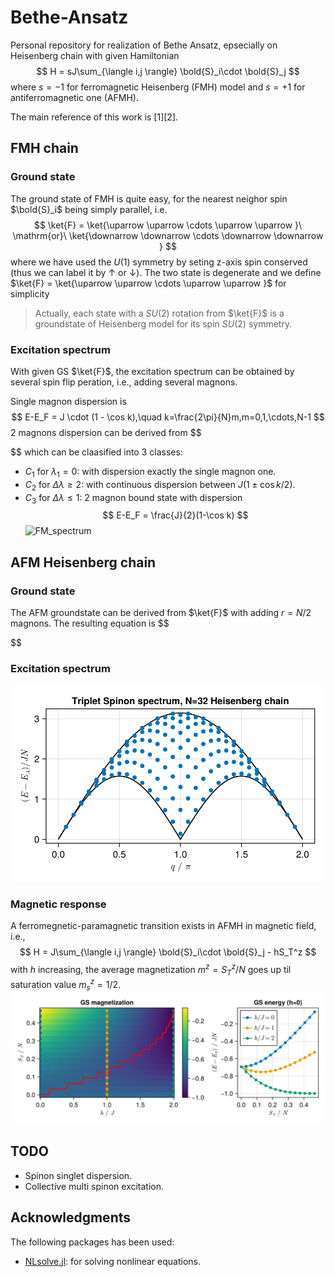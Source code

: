 # Bethe-Ansatz
Personal repository for realization of Bethe Ansatz, epsecially on Heisenberg chain with given Hamiltonian
$$
H = sJ\sum_{\langle i,j \rangle} \bold{S}_i\cdot \bold{S}_j
$$
where $s = -1$ for ferromagnetic Heisenberg (FMH) model and $s=+1$ for antiferromagnetic one (AFMH).

The main reference of this work is [1][2].
## FMH chain
### Ground state
The ground state of FMH is quite easy, for the nearest neighor spin $\bold{S}_i$ being simply parallel, i.e.
$$
\ket{F} = \ket{\uparrow \uparrow \cdots \uparrow \uparrow }\ \mathrm{or}\ \ket{\downarrow \downarrow \cdots \downarrow \downarrow }
$$
where we have used the $U(1)$ symmetry by seting z-axis spin conserved (thus we can label it by $\uparrow$ or $\downarrow$). The two state is degenerate and we define $\ket{F} = \ket{\uparrow \uparrow \cdots \uparrow \uparrow }$ for simplicity

>Actually, each state with a $SU(2)$ rotation from $\ket{F}$ is a groundstate of Heisenberg model for its spin $SU(2)$ symmetry.
### Excitation spectrum
With given GS $\ket{F}$, the excitation spectrum can be obtained by several spin flip peration, i.e., adding several magnons.

Single magnon dispersion is 
$$
E-E_F = J \cdot (1 - \cos k),\quad k=\frac{2\pi}{N}m,m=0,1,\cdots,N-1
$$
2 magnons dispersion can be derived from
$$

$$
which can be claasified into 3 classes: 
- $C_1$ for $\lambda_1=0$: with dispersion exactly the single magnon one.
- $C_2$ for $\Delta \lambda \geq 2$: with continuous dispersion between $J(1\pm \cos k/2)$.
- $C_3$ for $\Delta \lambda \leq 1$: 2 magnon bound state with dispersion 
$$
E-E_F = \frac{J}{2}(1-\cos k)
$$
![FM_spectrum](Heisenberg/figures/FM_spectrum_N=32.png "FM spectrum")

## AFM Heisenberg chain
### Ground state
The AFM groundstate can be derived from $\ket{F}$ with adding $r = N/2$ magnons. The resulting equation is 
$$

$$
### Excitation spectrum
![AFM_spectrum](Heisenberg/figures/AFM-spectrum-1,1.png "AFM triplet spectrum")
### Magnetic response
A ferromegnetic-paramagnetic transition exists in AFMH in magnetic field, i.e.,
$$
H = J\sum_{\langle i,j \rangle} \bold{S}_i\cdot \bold{S}_j - hS_T^z
$$
with $h$ increasing, the average magnetization $m^z=S_T^z/N$ goes up til saturation value $m_s^z=1/2$.
![AFM_response](Heisenberg/figures/AFM-magnetization.png "AFM magnetic response")
## TODO
- Spinon singlet dispersion.
- Collective multi spinon excitation.

## Acknowledgments
The following packages has been used:
- [NLsolve.jl](https://github.com/JuliaNLSolvers/NLsolve.jl.git): for solving nonlinear equations.
